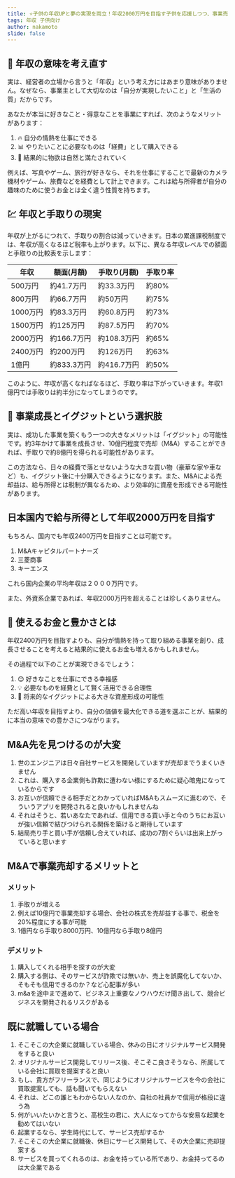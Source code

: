```yaml
---
title: ⭐️子供の年収UPと夢の実現を両立！年収2000万円を目指す子供を応援しつつ、事業売却という選択肢も伝えたい保護者へ
tags: 年収 子供向け
author: nakamoto
slide: false
---
```


## 🎯 年収の意味を考え直す

実は、経営者の立場から言うと「年収」という考え方にはあまり意味がありません。なぜなら、事業主として大切なのは「自分が実現したいこと」と「生活の質」だからです。

あなたが本当に好きなこと・得意なことを事業にすれば、次のようなメリットがあります：

1. 🔥 自分の情熱を仕事にできる
2. 📊 やりたいことに必要なものは「経費」として購入できる
3. 🎁 結果的に物欲は自然と満たされていく

例えば、写真やゲーム、旅行が好きなら、それを仕事にすることで最新のカメラ機材やゲーム、旅費などを経費として計上できます。これは給与所得者が自分の趣味のために使うお金とは全く違う性質を持ちます。

## 💹 年収と手取りの現実

年収が上がるにつれて、手取りの割合は減っていきます。日本の累進課税制度では、年収が高くなるほど税率も上がります。以下に、異なる年収レベルでの額面と手取りの比較表を示します：

| 年収 | 額面(月額) | 手取り(月額) | 手取り率 |
|------|------------|--------------|----------|
| 500万円 | 約41.7万円 | 約33.3万円 | 約80% |
| 800万円 | 約66.7万円 | 約50万円 | 約75% |
| 1000万円 | 約83.3万円 | 約60.8万円 | 約73% |
| 1500万円 | 約125万円 | 約87.5万円 | 約70% |
| 2000万円 | 約166.7万円 | 約108.3万円 | 約65% |
| 2400万円 | 約200万円 | 約126万円 | 約63% |
| 1億円 | 約833.3万円 | 約416.7万円 | 約50% |

このように、年収が高くなればなるほど、手取り率は下がっていきます。年収1億円では手取りは約半分になってしまうのです。

## 🚀 事業成長とイグジットという選択肢

実は、成功した事業を築くもう一つの大きなメリットは「イグジット」の可能性です。約3年かけて事業を成長させ、10億円程度で売却（M&A）することができれば、手取りで約8億円を得られる可能性があります。

この方法なら、日々の経費で落とせないような大きな買い物（豪華な家や車など）も、イグジット後に十分購入できるようになります。また、M&Aによる売却益は、給与所得とは税制が異なるため、より効率的に資産を形成できる可能性があります。

## 日本国内で給与所得として年収2000万円を目指す

もちろん、国内でも年収2400万円を目指すことは可能です。

1. M&Aキャピタルパートナーズ
1. 三菱商事
1. キーエンス

これら国内企業の平均年収は２０００万円です。

また、外資系企業であれば、年収2000万円を超えることは珍しくありません。


## 🌟 使えるお金と豊かさとは

年収2400万円を目指すよりも、自分が情熱を持って取り組める事業を創り、成長させることを考えると結果的に使えるお金も増えるかもしれません。

その過程で以下のことが実現できるでしょう：

1. 😊 好きなことを仕事にできる幸福感
2. 💡 必要なものを経費として賢く活用できる合理性
3. 💼 将来的なイグジットによる大きな資産形成の可能性

ただ高い年収を目指すより、自分の価値を最大化できる道を選ぶことが、結果的に本当の意味での豊かさにつながります。

## M&A先を見つけるのが大変

1. 世のエンジニアは日々自社サービスを開発していますが売却までうまくいきません
1. これは、購入する企業側も詐欺に遭わない様にするために疑心暗鬼になっているからです
1. お互いが信頼できる相手だとわかっていればM&Aもスムーズに進むので、そういうアプリを開発されると良いかもしれませんね
1. それはそうと、若いあなたであれば、信用できる買い手と今のうちにお互いが強い信頼で結びつけられる関係を築けると期待しています
1. 結局売り手と買い手が信頼し合えていれば、成功の7割ぐらいは出来上がっていると思います

## M&Aで事業売却するメリットと

### メリット
1. 手取りが増える
1. 例えば10億円で事業売却する場合、会社の株式を売却益する事で、税金を20%程度にする事が可能
1. 1億円なら手取り8000万円、10億円なら手取り8億円


### デメリット
1. 購入してくれる相手を探すのが大変
1. 購入する側は、そのサービスが詐欺では無いか、売上を誤魔化してないか、そもそも信用できるのか？など心配事が多い
1. m&aを途中まで進めて、ビジネス上重要なノウハウだけ聞き出して、競合ビジネスを開発されるリスクがある

## 既に就職している場合

1. そこそこの大企業に就職している場合、休みの日にオリジナルサービス開発をすると良い
1. オリジナルサービス開発してリリース後、そこそこ良さそうなら、所属している会社に買取を提案すると良い
1. もし、貴方がフリーランスで、同じようにオリジナルサービスを今の会社に買取提案しても、話も聞いてもらえない
1. それは、どこの誰ともわからない人なのか、自社の社員かで信用が格段に違う為
1. 何がいいたいかと言うと、高校生の君に、大人になってからな安易な起業を勧めてはいない
1. 起業するなら、学生時代にして、サービス売却するか
1. そこそこの大企業に就職後、休日にサービス開発して、その大企業に売却提案する
1. サービスを買ってくれるのは、お金を持っている所であり、お金持ってるのは大企業である

